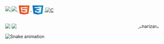<div align="center">
  <a href="https://github.com/JuuaoPedro">
</div>
<div style="display: inline_block"><br>
 <img height="150em" src="https://github-readme-stats.vercel.app/api?username=JuuaoPedro&show_icons=true&theme=dark&include_all_commits=true&count_private=true"/>
  <img height="150em" src="https://github-readme-stats.vercel.app/api/top-langs/?username=JuuaoPedro&layout=compact&langs_count=7&theme=dark"/>
  <a href="https://www.w3schools.com/html/default.asp"><img align="center" alt="HTML" height="30" width="40" src="https://raw.githubusercontent.com/devicons/devicon/master/icons/html5/html5-original.svg">
  <a href="https://www.w3schools.com/css/"><img align="center" alt="CSS" height="30" width="40" src="https://raw.githubusercontent.com/devicons/devicon/master/icons/css3/css3-original.svg">
  <a href="https://www.w3schools.com/c/index.php/"><img align="center" alt="C" height="30" width="40" src="https://raw.githubusercontent.com/jmnote/z-icons/master/svg/c.svg">
  </div>
  <img align="right" alt="charizard-x" height="150" style="border-radius:75px;"src="https://i.pinimg.com/originals/a8/a4/56/a8a4561433ee9fd5e4aef69e930bff79.gif">

  
  ##
 
<div> 
  <a href="https://www.instagram.com/_joaopedruo/" target="_blank"><img src="https://img.shields.io/badge/INSTAGRAM-000?style=for-the-badge&logo=instagram&logoColor=white" target="_blank"></a>
  <a href="https://open.spotify.com/user/31ptymwnyuhhkf3a3tn2qefi6q7q" target="_blank"><img src="https://img.shields.io/badge/Spotify-1ED760?&style=for-the-badge&logo=spotify&logoColor=white" target="_blank"></a>

 
  ![Snake animation](https://github.com/buzzfps/buzzfps/blob/output/github-contribution-grid-snake.svg)
 
</div>

